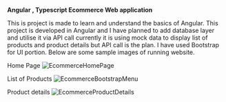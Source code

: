 **Angular , Typescript Ecommerce Web application**

This is project is made to learn and understand the basics of Angular. This project is developed in Angular and I have planned to add database layer and utilise it via API call currently it is using mock data to display list of products and product details but API call is the plan.
I have used Bootstrap for UI portion. Below are some sample images of running website.  

Home Page
![EcommerceHomePage](https://github.com/LetsDevelopApplications/Ecommerce_Project/assets/37673876/4566b4f4-ac49-4df0-9ebe-00c7820eabe0)

List of Products 
![EcommerceBootstrapMenu](https://github.com/LetsDevelopApplications/Ecommerce_Project/assets/37673876/6eef53ea-f857-407a-89fe-146a2a94c398)

Product details 
![EcommerceProductDetails](https://github.com/LetsDevelopApplications/Ecommerce_Project/assets/37673876/7625509b-0317-4d23-9195-c323d6e4b2ae)
